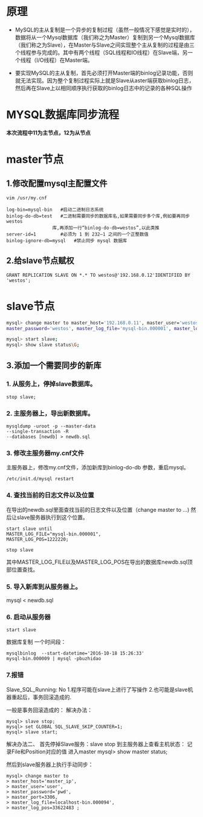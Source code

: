 
# 原理
 - MySQL的主从复制是一个异步的复制过程（虽然一般情况下感觉是实时的），数据将从一个Mysql数据库（我们称之为Master）复制到另一个Mysql数据库（我们称之为Slave），在Master与Slave之间实现整个主从复制的过程是由三个线程参与完成的。其中有两个线程（SQL线程和IO线程）在Slave端，另一个线程（I/O线程）在Master端。

-  要实现MySQL的主从复制，首先必须打开Master端的binlog记录功能，否则就无法实现。因为整个复制过程实际上就是Slave从aster端获取binlog日志，然后再在Slave上以相同顺序执行获取的binlog日志中的记录的各种SQL操作
 

# MYSQL数据库同步流程  

**本次流程中11为主节点，12为从节点**
# master节点
## 1.修改配置mysql主配置文件
```
vim /usr/my.cnf
```

```
log-bin=mysql-bin 	#启动二进制日志系统
binlog-do-db=test 	#二进制需要同步的数据库名,如果需要同步多个库,例如要再同步 westos
		         库,再添加一行“binlog-do-db=westos”,以此类推
server-id=1       	#必须为 1 到 232–1 之间的一个正整数值
binlog-ignore-db=mysql	 #禁止同步 mysql 数据库
```
## 2.给slave节点赋权
```
GRANT REPLICATION SLAVE ON *.* TO westos@'192.168.0.12'IDENTIFIED BY 'westos';
```

# slave节点
```bash
mysql> change master to master_host='192.168.0.11', master_user='westos',
master_password='westos', master_log_file='mysql-bin.000001', master_log_pos=106;

mysql> start slave;
mysql> show slave status\G;
```

## 3.添加一个需要同步的新库
### 1. 从服务上，停掉slave数据库。
```
stop slave;
```
### 2. 主服务器上，导出新数据库。
```
mysqldump -uroot -p --master-data 
--single-transaction -R 
--databases [newdb] > newdb.sql
```
### 3. 修改主服务器my.cnf文件

主服务器上，修改my.cnf文件，添加新库到binlog-do-db
参数，重启mysql。
```
/etc/init.d/mysql restart
```
### 4. 查找当前的日志文件以及位置

在导出的newdb.sql里面查找当前的日志文件以及位置（change master to …)
然后让slave服务器执行到这个位置。
```
start slave until
MASTER_LOG_FILE="mysql-bin.000001",
MASTER_LOG_POS=1222220;
```
```
stop slave
```
其中MASTER_LOG_FILE以及MASTER_LOG_POS在导出的数据库newdb.sql顶部位置查找。

### 5. 导入新库到从服务器上。

mysql < newdb.sql

### 6. 启动从服务器
```
start slave
```

数据库复制   一个时间段：
```
mysqlbinlog  --start-datetime='2016-10-18 15:26:33' 
mysql-bin.000009 | mysql -pbuzhidao
```
### 7.报错
Slave_SQL_Running: No
1.程序可能在slave上进行了写操作
2.也可能是slave机器重起后，事务回滚造成的.

一般是事务回滚造成的：
解决办法：
```
mysql> slave stop;
mysql> set GLOBAL SQL_SLAVE_SKIP_COUNTER=1;
mysql> slave start;
```
解决办法二、
首先停掉Slave服务：slave stop
到主服务器上查看主机状态：
记录File和Position对应的值
进入master
mysql> show master status;

然后到slave服务器上执行手动同步：
```
mysql> change master to
> master_host='master_ip',
> master_user='user',
> master_password='pwd',
> master_port=3306,
> master_log_file=localhost-bin.000094',
> master_log_pos=33622483 ;
```